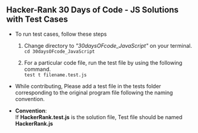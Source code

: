 ## Hacker-Rank 30 Days of Code - JS Solutions with Test Cases 

- To run test cases, follow these steps
    1. Change directory to _"30daysOFcode_JavaScript"_ on your terminal. <br/>
      ``cd 30daysOFcode_JavaScript``

    2. For a particular code file, run the test file by using the following command. <br/>
     ``test t filename.test.js``
     
- While contributing, Please add a test file in the tests folder corresponding to the original program file following the naming convention.

- **Convention**: <br/>
    If **HackerRank.test.js** is the solution file,
    Test file should be named **HackerRank.js**
